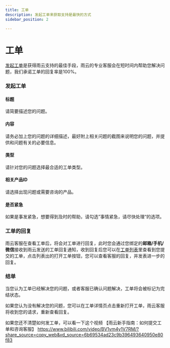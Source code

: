 ```yaml
---
title: 工单
description: 发起工单来获取支持是最快的方式
sidebar_position: 2

---
```



# 工单

[发起工单]是获得雨云支持的最佳手段，雨云的专业客服会在短时间内帮助您解决问题，我们承诺工单的回复率是100%。



### 发起工单

#### 标题

请简要描述您的问题。

#### 内容

请务必加上您的问题的详细描述，最好附上相关问题的截图来说明您的问题，并提供和问题有关的必要信息。

#### 类型

请针对您的问题选择最合适的工单类型。

#### 相关产品ID

请选择出现问题或需要咨询的产品。

#### 是否紧急

如果是事发紧急，想要得到及时的帮助，请勾选”事情紧急，请尽快处理“的选项。



### 工单的回复

雨云客服在查看工单后，将会对工单进行回复，此时您会通过您绑定的**邮箱/手机/微信**接收到雨云发送的工单回复通知，收到回复后您可以在[工单列表]里查看到您提交的工单，点击列表出的打开工单按钮，您可以查看客服的回复，并发表进一步的回复。



### 结单

当您认为工单已经解决您的问题，或者客服已确认问题解决，工单将会被标记为完结状态。

如果您认为没有解决您的问题，您可以在工单详情页点击重新打开工单，雨云客服将收到您的请求，重新查看回复。

如果您还不清楚如何发工单，可以看一下这个视频
【雨云新手指南：如何提交工单和咨询客服】 https://www.bilibili.com/video/BV1vm4y1V7RM/?share_source=copy_web&vd_source=6b69534ad23c9b396493640950e80f83

[发起工单]: https://app.rainyun.com/support/workorder/create
[工单列表]: https://app.rainyun.com/support/workorder/list
